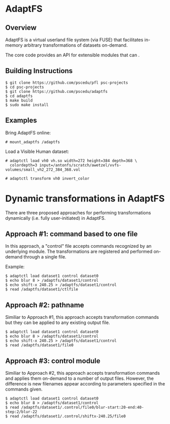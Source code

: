 # AdaptFS

## Overview

AdaptFS is a virtual userland file system (via FUSE) that facilitates
in-memory arbitrary transformations of datasets on-demand.

The core code provides an API for extensible modules that can .

## Building Instructions

	$ git clone https://github.com/pscedu/pfl psc-projects
	$ cd psc-projects
	$ git clone https://github.com/pscedu/adaptfs
	$ cd adaptfs
	$ make build
	$ sudo make install

## Examples

Bring AdaptFS online:

	# mount_adaptfs /adaptfs

Load a Visible Human dataset:

```
# adaptctl load vh0 vh.so width=272 height=384 depth=368 \
  colordepth=3 input=/antonfs/scratch/awetzel/vvfs-volumes/small_vh2_272_384_368.vol

# adaptctl transform vh0 invert_color
```

# Dynamic transformations in AdaptFS

There are three proposed approaches for performing transformations
dynamically (i.e. fully user-initiated) in AdaptFS.

## Approach #1: command based to one file

In this approach, a "control" file accepts commands recognized by an
underlying module.
The transformations are registered and performed on-demand through a
single file.

Example:

	$ adaptctl load dataset1 control dataset0
	$ echo blur 8 > /adaptfs/dataset1/control
	$ echo shift-x 240.25 > /adaptfs/dataset1/control
	$ read /adaptfs/dataset1/ctlfile

## Approach #2: pathname

Similiar to Approach #1, this approach accepts transformation commands
but they can be applied to any existing output file.

	$ adaptctl load dataset1 control dataset0
	$ echo blur 8 > /adaptfs/dataset1/control
	$ echo shift-x 240.25 > /adaptfs/dataset1/control
	$ read /adaptfs/dataset1/file0

## Approach #3: control module

Similiar to Approach #2, this approach accepts transformation commands
and applies them on-demand to a number of output files.
However, the difference is new filenames appear according to parameters
specified in the commands given.

	$ adaptctl load dataset1 control dataset0
	$ echo blur 8 > /adaptfs/dataset1/control
	$ read /adaptfs/dataset1/.control/file0/blur-start:20-end:40-step:2/blur-22
	$ read /adaptfs/dataset1/.control/shiftx-240.25/file0

